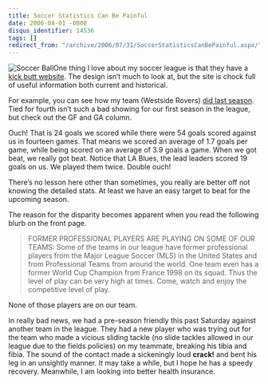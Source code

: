 ```yaml
---
title: Soccer Statistics Can Be Painful
date: 2006-08-01 -0800
disqus_identifier: 14536
tags: []
redirect_from: "/archive/2006/07/31/SoccerStatisticsCanBePainful.aspx/"
---
```


![Soccer Ball](https://haacked.com/images/SoccerBallBW.jpg)One thing I
love about my soccer league is that they have a [kick butt
website](http://eteamz.com/olympicsl/ "Olympic Soccer League"). The
design isn’t much to look at, but the site is chock full of useful
information both current and historical.

For example, you can see how my team (Westside Rovers) [did last
season](http://eteamz.active.com/olympicsl/standings/index.cfm?season=300166&cat=618861&division=2538958&show=schedule&tteam=3568182&xdiv=1&subsite=3568182&league=2538279 "Standings").
Tied for fourth isn’t such a bad showing for our first season in the
league, but check out the GF and GA column.

Ouch! That is 24 goals we scored while there were 54 goals scored
against us in fourteen games. That means we scored an average of 1.7
goals per game, while being scored on an average of 3.9 goals a game.
When we got beat, we really got beat. Notice that LA Blues, the lead
leaders scored 19 goals on us. We played them twice. Double ouch!

There’s no lesson here other than sometimes, you really are better off
not knowing the detailed stats. At least we have an easy target to beat
for the upcoming season.

The reason for the disparity becomes apparent when you read the
following blurb on the front page.

> FORMER PROFESSIONAL PLAYERS ARE PLAYING ON SOME OF OUR TEAMS: Some of
> the teams in our league have former professional players from the
> Major League Soccer (MLS) in the United States and from Professional
> Teams from around the world. One team even has a former World Cup
> Champion from France 1998 on its squad. Thus the level of play can be
> very high at times. Come, watch and enjoy the competitive level of
> play.

None of those players are on our team.

In really bad news, we had a pre-season friendly this past Saturday
against another team in the league. They had a new player who was trying
out for the team who made a vicious sliding tackle (no slide tackles
allowed in our league due to the fields policies) on my teammate,
breaking his tibia and fibia. The sound of the contact made a
sickeningly loud **crack!** and bent his leg in an unsightly manner. It
may take a while, but I hope he has a speedy recovery. Meanwhile, I am
looking into better health insurance.

